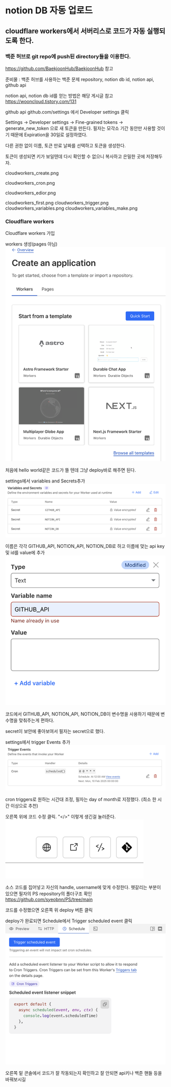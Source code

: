 # notion DB 자동 업로드

## cloudflare workers에서 서버리스로 코드가 자동 실행되도록 한다.

### 백준 허브로 git repo에 push된 directory들을 이용한다.
https://github.com/BaekjoonHub/BaekjoonHub 참고

준비물 : 백준 허브를 사용하는 백준 문제 repository, notion db id, notion api, github api

notion api, notion db id를 얻는 방법은 해당 게시글 참고
https://wooncloud.tistory.com/131

github api
github.com/settings 에서 Developer settings 클릭

Settings -> Developer settings -> Fine-grained tokens -> generate_new_token 으로 새 토큰을 만든다.
필자는 모각소 기간 동안만 사용할 것이기 때문에 Expiration을 30일로 설정하였다.

다른 권한 없이 이름, 토큰 만료 날짜를 선택하고 토큰을 생성한다.

토큰이 생성되면 키가 보일텐데 다시 확인할 수 없으니 복사하고 은밀한 곳에 저장해두자.

cloudworkers_create.png

cloudworkers_cron.png

cloudworkers_edior.png

cloudworkers_first.png
cloudworkers_trigger.png
cloudworkers_variables.png
cloudworkers_variables_make.png

### Cloudflare workers

Cloudflare workers 가입

workers 생성(pages 아님)
![hi](./images/cloudworkers_create.png)

처음에 hello world같은 코드가 뜰 텐데 그냥 deploy바로 해주면 된다.

settings에서 variables and Secrets추가
![hi](./images/cloudworkers_variables.png)

이름은 각각 GITHUB_API, NOTION_API, NOTION_DB로 하고 이름에 맞는 api key 및 id를 value에 추가
![hi](./images/cloudworkers_variables_make.png)

코드에서 GITHUB_API, NOTION_API, NOTION_DB이 변수명을 사용하기 때문에 변수명을 맞춰주는게 편하다.

secret이 보안에 좋아보여서 필자는 secret으로 했다.

settings에서 trigger Events 추가
![hi](./images/cloudworkers_cron.png)

cron triggers로 원하는 시간대 조정, 필자는 day of month로 지정했다. (최소 한 시간 이상으로 추천)

오른쪽 위에 코드 수정 클릭. "</>" 이렇게 생긴걸 눌러준다.
![hi](./images/cloudworkers_editbutton.png)

소스 코드를 집어넣고 자신의 handle, username에 맞게 수정한다.
헷갈리는 부분이 있으면 필자의 PS repository의 폴더구조 확인
https://github.com/syeobnn/PS/tree/main

코드를 수정했으면 오른쪽 위 deploy 버튼 클릭

deploy가 완료되면 Schedule에서 Trigger scheduled event 클릭
![hi](./images/cloudworkers_trigger.png)

오른쪽 밑 콘솔에서 코드가 잘 작동되는지 확인하고 잘 안되면 api키나 백준 핸들 등을 바꿔보시길

